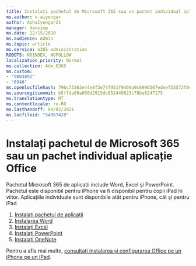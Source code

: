 ```yaml
---
title: Instalați pachetul de Microsoft 365 sau un pachet individual aplicație Office
ms.author: v-aiyengar
author: AshaIyengar21
manager: dansimp
ms.date: 12/15/2020
ms.audience: Admin
ms.topic: article
ms.service: o365-administration
ROBOTS: NOINDEX, NOFOLLOW
localization_priority: Normal
ms.collection: Adm_O365
ms.custom:
- "9003892"
- "6946"
ms.openlocfilehash: 796c73262e44e8f3e74f951f9409a9c6996367edeef53572f8caf6bbb56adf47
ms.sourcegitcommit: b5f7da89a650d2915dc652449623c78be6247175
ms.translationtype: MT
ms.contentlocale: ro-RO
ms.lasthandoff: 08/05/2021
ms.locfileid: "54067420"
---
```

# <a name="install-the-microsoft-365-app-bundle-or-an-individual-office-app"></a>Instalați pachetul de Microsoft 365 sau un pachet individual aplicație Office

Pachetul Microsoft 365 de aplicații include Word, Excel și PowerPoint. Pachetul este disponibil pentru iPhone va fi disponibil pentru copii iPad în viitor. Aplicațiile individuale sunt disponibile atât pentru iPhone, cât și pentru iPad.

1. [Instalați pachetul de aplicații](https://go.microsoft.com/fwlink/?linkid=2136762)
1. [Instalarea Word](https://go.microsoft.com/fwlink/?linkid=2136974)
1. [Instalați Excel](https://go.microsoft.com/fwlink/?linkid=2136975)
1. [Instalați PowerPoint](https://go.microsoft.com/fwlink/?linkid=2136882)
1. [Instalați OneNote](https://go.microsoft.com/fwlink/?linkid=2136883)

Pentru a afla mai multe, [consultați Instalarea și configurarea Office pe un iPhone pe un iPad](https://go.microsoft.com/fwlink/?linkid=2135560).
